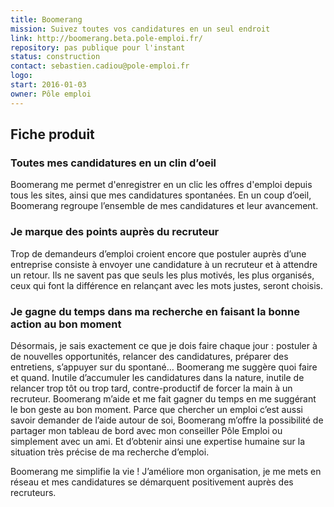 ```yaml
---
title: Boomerang
mission: Suivez toutes vos candidatures en un seul endroit
link: http://boomerang.beta.pole-emploi.fr/
repository: pas publique pour l'instant
status: construction
contact: sebastien.cadiou@pole-emploi.fr
logo:
start: 2016-01-03
owner: Pôle emploi
---
```


## Fiche produit

### Toutes mes candidatures en un clin d’oeil

Boomerang me permet d'enregistrer en un clic les offres d'emploi depuis tous les sites, ainsi que mes candidatures spontanées. En un coup d’oeil, Boomerang regroupe l’ensemble de mes candidatures et leur avancement.

### Je marque des points auprès du recruteur

Trop de demandeurs d’emploi croient encore que postuler auprès d’une entreprise consiste à envoyer une candidature à un recruteur et à attendre un retour. Ils ne savent pas que seuls les plus motivés, les plus organisés, ceux qui font la différence en relançant avec les mots justes, seront choisis. 

### Je gagne du temps dans ma recherche en faisant la bonne action au bon moment

Désormais, je sais exactement ce que je dois faire chaque jour : postuler à de nouvelles opportunités, relancer des candidatures, préparer des entretiens, s’appuyer sur du spontané… Boomerang me suggère quoi faire et quand. Inutile d’accumuler les candidatures dans la nature, inutile de relancer trop tôt ou trop tard, contre-productif de forcer la main à un recruteur. Boomerang m’aide et me fait gagner du temps en me suggérant le bon geste au bon moment.
Parce que chercher un emploi c’est aussi savoir demander de l’aide autour de soi, Boomerang m’offre la possibilité de partager mon tableau de bord avec mon conseiller Pôle Emploi ou simplement avec un ami. Et d’obtenir ainsi une expertise humaine sur la situation très précise de ma recherche d’emploi.

Boomerang me simplifie la vie ! J’améliore mon organisation, je me mets en réseau et mes candidatures se démarquent positivement auprès des recruteurs.

